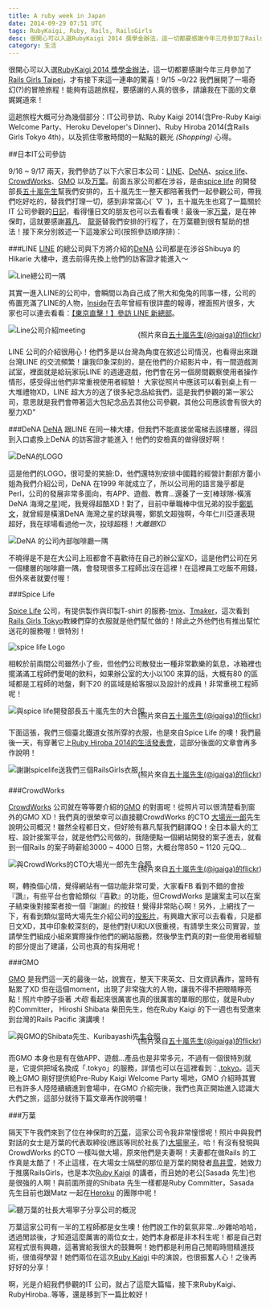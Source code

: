 ```yaml
---
title: A ruby week in Japan
date: 2014-09-29 07:51 UTC
tags: RubyKaigi, Ruby, Rails, RailsGirls
desc: 很開心可以入選RubyKaigi 2014 獎學金辦法，這一切都要感謝今年三月參加了Rails Girls Taipei，才有接下來這一連串的驚喜！我是OtiAnn，這篇文章要分享2014年前往日本參加RubyKaigi那一週，參觀日本IT公司的心得！
category: 生活
---
```


很開心可以入選[RubyKaigi 2014 獎學金辦法]，這一切都要感謝今年三月參加了[Rails Girls Taipei]，才有接下來這一連串的驚喜！9/15 ~9/22 我們展開了一場奇幻(?)的冒險旅程！能夠有這趟旅程，要感謝的人真的很多，請讓我在下面的文章娓娓道來！

這趟旅程大概可分為幾個部分：IT公司參訪、Ruby Kaigi 2014(含Pre-Ruby Kaigi Welcome Party、Heroku Developer's Dinner)、Ruby Hiroba 2014(含Rails Girls Tokyo 4th)，以及抓住零散時間的一點點的觀光 *(Shopping)* 心得。

##日本IT公司參訪

9/16 ~ 9/17 兩天，我們參訪了以下六家日本公司：[LINE]、[DeNA]、[spice life]、[CrowdWorks]、[GMO] 以及[万葉]。前面五家公司都在涉谷，是由[spice life] 的開發部長[五十嵐先生]幫我們安排的，五十嵐先生一整天都陪著我們一起參觀公司，帶我們吃好吃的，替我們打理一切，感到非常窩心(´ ▽ `)，五十嵐先生也寫了一篇關於IT 公司參觀的[日記]，看得懂日文的朋友也可以去看看噢！最後一家[万葉]，是在神保町，這就要感謝[慕凡]、
[龍哥]替我們安排的行程了，在万葉聽到很有幫助的想法！接下來分別敘述一下這幾家公司(按照參訪順序排)：

###LINE
[LINE] 的總公司與下方將介紹的[DeNA] 公司都是在涉谷Shibuya 的Hikarie 大樓中，進去前得先換上他們的訪客證才能進入～

![Line總公司一隅](/images/Japan/line.jpg)

其實一進入LINE的公司中，會瞬間以為自己成了熊大和兔兔的同事一樣，公司的佈置充滿了LINE的人物，[Inside]在去年曾經有很詳盡的報導，裡面照片很多，大家也可以連去看看：[【東京直擊！】參訪 LINE 新總部]。

![Line公司介紹meeting](/images/Japan/line2.jpg)

<span style="font-size: 14px; display: block; max-width: 700px; text-align: right; margin-top:-25px;">(照片來自[五十嵐先生(@igaiga)的flickr])</span>

LINE 公司的介紹很用心！他們多是以台灣為角度在敘述公司情況，也看得出來跟台灣LINE 的交流頻繁！讓我印象深刻的，是在他們的介紹影片中，有一間遊戲測試室，裡面就是給玩家玩LINE 的週邊遊戲，他們會在另一個房間觀察使用者操作情形，感受得出他們非常重視使用者經驗！
大家從照片中應該可以看到桌上有一大堆禮物XD，LINE 超大方的送了很多紀念品給我們，這是我們參觀的第一家公司，意思就是我們會帶著這大包紀念品去其他公司參觀，其他公司應該會有很大的壓力XD"

###DeNA
[DeNA] 跟LINE 在同一棟大樓，但我們不能直接坐電梯去該樓層，得回到入口處換上DeNA 的訪客證才能進入！他們的安檢真的做得很好啊！

![DeNA的LOGO](/images/Japan/dena1.jpg)

這是他們的LOGO，很可愛的笑臉:D，他們還特別安排中國籍的經營計劃部方蕾小姐為我們介紹公司，DeNA 在1999 年就成立了，所以公司用的語言幾乎都是Perl，公司的發展非常多面向，有APP、遊戲、教育...還養了一支[棒球隊-橫濱DeNA 海灣之星]呢，我覺得超酷XD！對了，目前中華職棒中信兄弟的投手[鄭凱文]，就曾經是橫濱DeNA 海灣之星的球員喔，鄭凱文超強啊，今年仁川亞運表現超好，我在球場看過他一次，投球超穩！*大離題XD*

![DeNA 的公司內部咖啡廳一隅](/images/Japan/dena2.jpg)

不曉得是不是在大公司上班都會不喜歡待在自己的辦公室XD，這是他們公司在另一個樓層的咖啡廳一隅，會發現很多工程師出沒在這裡！在這裡員工吃飯不用錢，但外來者就要付喔！

###Spice Life

[Spice Life] 公司，有提供製作與印製T-shirt 的服務-[tmix]、[Tmaker]，這次看到[Rails Girls Tokyo]教練們穿的衣服就是他們幫忙做的！除此之外他們也有推出幫忙送花的服務喔！很特別！

![spice life Logo](/images/Japan/spicelife.jpg)

相較於前兩間公司雖然小了些，但他們公司散發出一種非常歡樂的氣息，冰箱裡也擺滿滿工程師們愛喝的飲料，如果辦公室的大小以100 來算的話，大概有80 的區域都是工程師的地盤，剩下20 的區域是給客服以及設計的成員！非常重視工程師呢！

![與spice life開發部長五十嵐先生的大合照](/images/Japan/spicelife2.jpg)

<span style="font-size: 14px; display: block; max-width: 700px; text-align: right; margin-top:-25px;">(照片來自[五十嵐先生(@igaiga)的flickr])</span>

下面這張，我們三個臺北鐵道女孩所穿的衣服，也是來自Spice Life 的噢！我們最後一天，有穿著它上[Ruby Hiroba 2014的生活發表會]，這部分後面的文章會再多作說明！

![謝謝spicelife送我們三個RailsGirls衣服！](/images/Japan/spicelife3.jpg)

<span style="font-size: 14px; display: block; max-width: 700px; text-align: right; margin-top:-25px;">(照片來自[五十嵐先生(@igaiga)的flickr])</span>


###CrowdWorks

[CrowdWorks] 公司就在等等要介紹的[GMO] 的對面呢！從照片可以很清楚看到窗外的GMO XD！我們真的很榮幸可以直接聽CrowdWorks 的CTO [大場光一郎]先生說明公司概況！雖然全程都日文，但好險有慕凡幫我們翻譯QQ！全日本最大的工程、設計接案平台，就是他們公司做的，我隨便點一個網站開發的案子進去，就看到一個Rails 的案子時薪給3000 ~ 4000 日幣，大概台幣850 ~ 1120 元QQ...

![與CrowdWorks的CTO大場光一郎先生合照](/images/Japan/crowdworks.jpg)

<span style="font-size: 14px; display: block; max-width: 700px; text-align: right; margin-top:-25px;">(照片來自[五十嵐先生(@igaiga)的flickr])</span>

啊，轉換個心情，覺得網站有一個功能非常可愛，大家看FB 看到不錯的會按『讚』，有些平台也會給類似『喜歡』的功能，但CrowdWorks 是讓案主可以在案子結束後對接案者按一個『謝謝』的按鈕！覺得非常貼心啊！另外，上網找了一下，有看到類似當時大場先生介紹公司的[投影片]，有興趣大家可以去看看，只是都日文XD，其中印象較深刻的，是他們對UI和UX很重視，有請學生來公司實習，並請學生們組成小組來實際操作他們的網站服務，然後學生們真的對一些使用者經驗的部分提出了建議，公司也真的有採用呢！

###GMO

[GMO] 是我們這一天的最後一站，說實在，整天下來英文、日文資訊轟炸，當時有點累了XD 但在這個moment，出現了非常強大的人物，讓我不得不把眼睛睜亮點！照片中脖子掛著 *大砲* 看起來很厲害也真的很厲害的單眼的那位，就是Ruby 的Committer， Hiroshi Shibata 柴田先生，他在Ruby Kaigi 的下一週也有受邀來到台灣的Rails Pacific 演講噢！

![與GMO的Shibata先生、Kuribayashi先生合照](/images/Japan/gmo.jpg)

<span style="font-size: 14px; display: block; max-width: 700px; text-align: right; margin-top:-25px;">(照片來自[五十嵐先生(@igaiga)的flickr])</span>

而GMO 本身也是有在做APP、遊戲...產品也是非常多元，不過有一個很特別就是，它提供把域名換成「.tokyo」的服務，詳情也可以在這裡看到：[.tokyo]。這天晚上GMO 剛好提供給Pre-Ruby Kaigi Welcome Party 場地，GMO 介紹時其實已有許多人陸陸續續進到會場中，在GMO 介紹完後，我們也真正開始進入認識大大們之旅，這部分就待下篇文章再作說明囉！

###万葉

隔天下午我們來到了位在神保町的[万葉]，這家公司令我非常憧憬呢！照片中與我們對話的女士是万葉的代表取締役(應該等同於社長了)[大場寧子]，哈！有沒有發現與CrowdWorks 的CTO 一樣叫做大場，原來他們是夫妻啊！夫妻都在做Rails 的工作真是太酷了！不止這樣，在大場女士隔壁的那位是万葉的開發者[鳥井雪]，她致力于推廣RailsGirls，也是本次[Ruby Kaigi] 的講者，而且她的老公[Sasada 先生]也是很強的人啊！與前面所提的Shibata 先生一樣都是Ruby Committer，Sasada 先生目前也跟Matz 一起在[Heroku] 的團隊中呢！

![聽万葉的社長大場寧子分享公司的概況](/images/Japan/everyleaf.jpg)

万葉這家公司有一半的工程師都是女生噢！他們說工作的氣氛非常...吵雜哈哈哈，透過閒談後，才知道這麼厲害的兩位女士，她們本身都是非本科生呢！都是自己對寫程式很有興趣，這著實給我很大的鼓舞啊！她們都是利用自己閒暇時間精進技術，很值得學習！她們兩位在這次[Ruby Kaigi] 中的演說，也很振奮人心！之後再好好的分享！

啊，光是介紹我們參觀的IT 公司，就占了這麼大篇幅，接下來RubyKaigi、RubyHiroba..等等，還是移到下一篇比較好！

[RubyKaigi 2014 獎學金辦法]: http://railsgirls.tw/2014/07/28/rubykaigi-scholarship/
[Rails Girls Taipei]: http://railsgirls.tw/2014/04/09/rg-taipei3rd-record/
[LINE]: http://line.me/ja/
[DeNA]: http://dena.com/
[spice life]: http://spicelife.jp/
[CrowdWorks]: http://crowdworks.jp/
[GMO]: http://pepabo.com/
[万葉]: http://everyleaf.com/
[日記]: http://igarashikuniaki.net/diary/20140916.html "五十嵐先生描述與台灣朋友一同參觀IT公司的日記"
[【東京直擊！】參訪 LINE 新總部]: http://www.inside.com.tw/2013/03/15/visit-line-hq-at-shibuya-tokyo
[五十嵐先生(@igaiga)的flickr]: https://www.flickr.com/photos/igaiga/sets/72157647698530402/
[五十嵐先生]: https://twitter.com/igaiga555/
[慕凡]: https://twitter.com/ryudoawaru/
[龍哥]: https://twitter.com/eddiekao/
[inside]: http://www.inside.com.tw/
[棒球隊-橫濱DeNA海灣之星]: http://www.baystars.co.jp/ "橫濱DeNA海灣之星"
[鄭凱文]: http://twbsball.dils.tku.edu.tw/wiki/index.php/%E9%84%AD%E5%87%B1%E6%96%87(1988)/
[tmix]: http://tmix.jp/
[Tmaker]: http://tmaker.jp/
[Rails Girls Tokyo]: http://railsgirls.com/tokyo/
[大場光一郎]: https://twitter.com/koichiroo/
[投影片]: https://speakerdeck.com/koichiro/between-front-end-and-server-side-in-service-development/
[Ruby Hiroba 2014的生活發表會]: http://rubyhiroba.org/2014/presentation.html/
[.tokyo]: http://hello.tokyo/en/
[大場寧子]: https://twitter.com/nay3/
[鳥井雪]: https://twitter.com/yotii23/
[Sasada先生]: https://twitter.com/koichisasada/
[Heroku]: https://www.heroku.com/
[Ruby Kaigi]: http://rubykaigi.org/2014/
